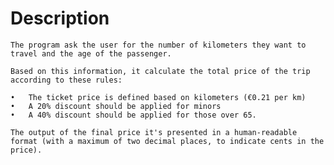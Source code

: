 # Description

	The program ask the user for the number of kilometers they want to travel and the age of the passenger.

	Based on this information, it calculate the total price of the trip according to these rules:

	•	The ticket price is defined based on kilometers (€0.21 per km)
	•	A 20% discount should be applied for minors
	•	A 40% discount should be applied for those over 65.

	The output of the final price it's presented in a human-readable format (with a maximum of two decimal places, to indicate cents in the price).